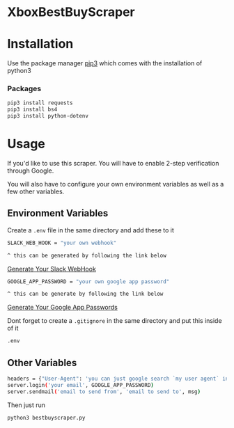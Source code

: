 # XboxBestBuyScraper

# Installation

Use the package manager [pip3](https://www.python.org/download/releases/3.0/) which comes with the installation of python3

### Packages

```bash
pip3 install requests
pip3 install bs4
pip3 install python-dotenv
```

# Usage

If you'd like to use this scraper. You will have to enable 2-step verification through Google.

You will also have to configure your own environment variables as well as a few other variables.

## Environment Variables

Create a `.env` file in the same directory and add these to it
```bash
SLACK_WEB_HOOK = "your own webhook"

^ this can be generated by following the link below
```
[Generate Your Slack WebHook](https://api.slack.com/tutorials/slack-apps-hello-world)
```bash
GOOGLE_APP_PASSWORD = "your own google app password"

^ this can be generate by following the link below
```
[Generate Your Google App Passwords](https://myaccount.google.com/apppasswords?rapt=AEjHL4OXbLfc2ca7f28jSSZ__UkDDMS6my0YHSPwd5_lW1XsFb9HnfpTnud6rEBuWMCbME7_jMPUc34ylkSfrjlpWtpGfd7FAA)

Dont forget to create a `.gitignore` in the same directory and put this inside of it
```bash
.env
```

## Other Variables

```bash
headers = {"User-Agent": 'you can just google search `my user agent` in google and paste it here'}
server.login('your email', GOOGLE_APP_PASSWORD)
server.sendmail('email to send from', 'email to send to', msg)
```
Then just run
```bash
python3 bestbuyscraper.py
```